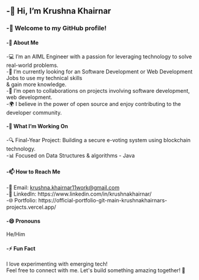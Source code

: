 <h2>-👋 Hi, I’m Krushna Khairnar <br></h2>
<h3>-🌟 Welcome to my GitHub profile!<br></h3> 

<h4>-👀 About Me <br></h4>
-💻 I’m an AIML Engineer with a passion for leveraging technology to solve real-world problems. <br>
-🌱 I’m currently looking for an Software Development or Web Development Jobs to use my technical skills <br> & gain more knowledge. <br>
-🤝 I’m open to collaborations on projects involving software development, web development.<br>
-🌍 I believe in the power of open source and enjoy contributing to the developer community.<br>

<h4>-💞️ What I’m Working On<br> </h4>
-🔍 Final-Year Project: Building a secure e-voting system using blockchain technology.<br>
-📊 Focused on Data Structures & algorithms - Java<br>

<h4>-📫 How to Reach Me<br></h4>
-📧 Email: <a href="mailto:krushna.khairnar11work@gmail.com">krushna.khairnar11work@gmail.com</a> <br>
-💼 LinkedIn: https://www.linkedin.com/in/krushnakhairnar/ <br>
-🌐 Portfolio: https://official-portfolio-git-main-krushnakhairnars-projects.vercel.app/ <br>

<h4>-😄 Pronouns <br></h4>
He/Him <br>

<h4>-⚡ Fun Fact <br></h4>
I love experimenting with emerging tech! <br>
Feel free to connect with me. Let's build something amazing together! 🚀


